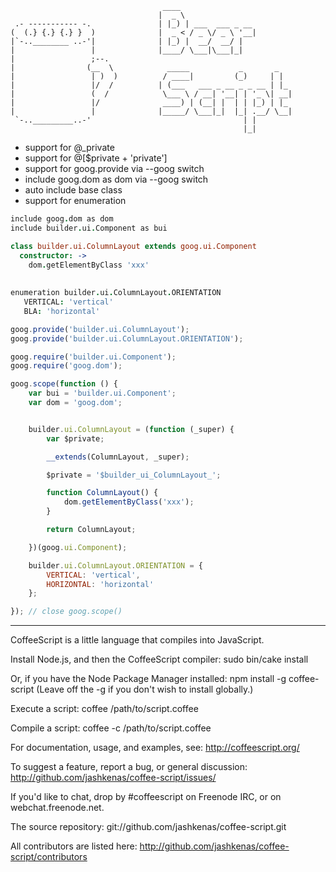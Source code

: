             
                                      ____     
                                     |  _ \    
     .- ----------- -.               | |_) | ___  ___ _ __ 
    (  (.} {.} {.} }  )              |  _ < / _ \/ _ \ '__|
    |`-..________ ..-'|              | |_) |  __/  __/ | 
    |                 |              |____/ \___|\___|_|   
    |                 ;--.
    |                (__  \            _____           _       _
    |                 | )  )          / ____|         (_)     | |
    |                 |/  /          | (___   ___ _ __ _ _ __ | |_
    |                 (  /            \___ \ / __| '__| | '_ \| __|
    |                 |/              ____) | (__| |  | | |_) | |_
    |                 |              |_____/ \___|_|  |_| .__/ \__|
     `-.._________..-'                                  | |
                                                        |_|

												
  * support for @_private
  * support for @[$private + 'private']
  * support for goog.provide via --goog switch
  * include goog.dom as dom via --goog switch
  * auto include base class
  * support for enumeration



```coffee
include goog.dom as dom
include builder.ui.Component as bui

class builder.ui.ColumnLayout extends goog.ui.Component
  constructor: ->
    dom.getElementByClass 'xxx'
    
    
enumeration builder.ui.ColumnLayout.ORIENTATION
   VERTICAL: 'vertical'
   BLA: 'horizontal'
```

```javascript
goog.provide('builder.ui.ColumnLayout');
goog.provide('builder.ui.ColumnLayout.ORIENTATION');

goog.require('builder.ui.Component');
goog.require('goog.dom');

goog.scope(function () {
    var bui = 'builder.ui.Component';
    var dom = 'goog.dom';


    builder.ui.ColumnLayout = (function (_super) {
        var $private;

        __extends(ColumnLayout, _super);

        $private = '$builder_ui_ColumnLayout_';

        function ColumnLayout() {
            dom.getElementByClass('xxx');
        }

        return ColumnLayout;

    })(goog.ui.Component);

    builder.ui.ColumnLayout.ORIENTATION = {
        VERTICAL: 'vertical',
        HORIZONTAL: 'horizontal'
    };

}); // close goog.scope()
```



  ----------------------------------------------------------------

  CoffeeScript is a little language that compiles into JavaScript.

  Install Node.js, and then the CoffeeScript compiler:
  sudo bin/cake install

  Or, if you have the Node Package Manager installed:
  npm install -g coffee-script
  (Leave off the -g if you don't wish to install globally.)

  Execute a script:
  coffee /path/to/script.coffee

  Compile a script:
  coffee -c /path/to/script.coffee

  For documentation, usage, and examples, see:
  http://coffeescript.org/

  To suggest a feature, report a bug, or general discussion:
  http://github.com/jashkenas/coffee-script/issues/

  If you'd like to chat, drop by #coffeescript on Freenode IRC,
  or on webchat.freenode.net.

  The source repository:
  git://github.com/jashkenas/coffee-script.git

  All contributors are listed here:
  http://github.com/jashkenas/coffee-script/contributors

